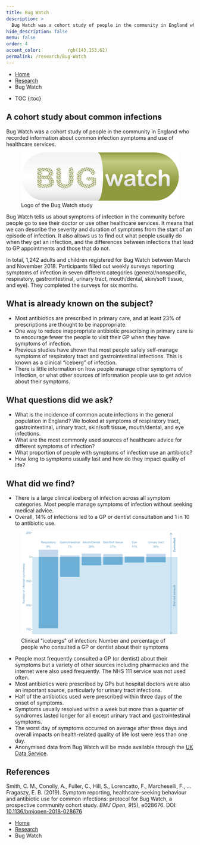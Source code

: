 ```yaml
---
title: Bug Watch
description: >
  Bug Watch was a cohort study of people in the community in England who recorded information about common infection symptoms and use of healthcare services. Using data from Bug Watch, we can learn how often people go to the doctor and take antibiotics for their symptoms.
hide_description: false
menu: false
order: 4
accent_color:          rgb(143,153,62)
permalink: /research/Bug-Watch
---
```



<ul class="breadcrumb">
  <li><a href="/">Home</a></li>
  <li><a href="/research">Research</a></li>
   <li>Bug Watch</li>
</ul> 

* TOC
{:toc}


## A cohort study about common infections
<div class="row">
        <div class="col-sm">
            <p>Bug Watch was a cohort study of people in the community in England who recorded information about common infection symptoms and use of healthcare services.</p>
        </div>
        <div class="col-sm"><figure id="bwlogo" float="right">
            <img src="/assets/icons/logo_Bug_Watch.svg" alt="Logo of the Bug Watch study"/>
            <figcaption>Logo of the Bug Watch study</figcaption>
        </figure>
        </div>
    </div>

<p>Bug Watch tells us about symptoms of infection in the community before people go to see their doctor or use other healthcare services. It means that we can describe the severity and duration of symptoms from the start of an episode of infection. It also allows us to find out what people usually do when they get an infection, and the differences between infections that lead to GP appointments and those that do not.</p>

<p>In total, 1,242 adults and children registered for Bug Watch between March and November 2018. Participants filled out weekly surveys reporting symptoms of infection in seven different categories (general/nonspecific, respiratory, gastrointestinal, urinary tract, mouth/dental, skin/soft tissue, and eye). They completed the surveys for six months.</p>

## What is already known on the subject?

-	Most antibiotics are prescribed in primary care, and at least 23% of prescriptions are thought to be inappropriate.
-	One way to reduce inappropriate antibiotic prescribing in primary care is to encourage fewer the people to visit their GP when they have symptoms of infection.
-	Previous studies have shown that most people safely self-manage symptoms of respiratory tract and gastrointestinal infections. This is known as a clinical “iceberg” of infection. 
-	There is little information on how people manage other symptoms of infection, or what other sources of information people use to get advice about their symptoms.

## What questions did we ask?

-	What is the incidence of common acute infections in the general population in England? We looked at symptoms of respiratory tract, gastrointestinal, urinary tract, skin/soft tissue, mouth/dental, and eye infections. 
-	What are the most commonly used sources of healthcare advice for different symptoms of infection?
-	What proportion of people with symptoms of infection use an antibiotic?
-	How long to symptoms usually last and how do they impact quality of life?

## What did we find?

-	There is a large clinical iceberg of infection across all symptom categories. Most people manage symptoms of infection without seeking medical advice. 
-	Overall, 14% of infections led to a GP or dentist consultation and 1 in 10 to antibiotic use.

<figure id="bwicebergs">
    <img src="/assets/img/infographics/bug_watch_icebergs.svg" class="lead" title="There was a large clinical “iceberg” for all infection types, with most people not consulting a GP or dentist about their symptoms. Although the proportion of people seeking medical attention was highest for urinary tract infections, the largest number was for respiratory tract infections." alt="There was a large clinical “iceberg” for all infection types, with most people not consulting a GP or dentist about their symptoms. Although the proportion of people seeking medical attention was highest for urinary tract infections, the largest number was for respiratory tract infections."/>
    <figcaption>Clinical "icebergs" of infection: Number and percentage of people who consulted a GP or dentist about their symptoms</figcaption>
</figure>

-	People most frequently consulted a GP (or dentist) about their symptoms but a variety of other sources including pharmacies and the internet were also used frequently. The NHS 111 service was not used often. 
-	Most antibiotics were prescribed by GPs but hospital doctors were also an important source, particularly for urinary tract infections.
-	Half of the antibiotics used were prescribed within three days of the onset of symptoms. 
-	Symptoms usually resolved within a week but more than a quarter of syndromes lasted longer for all except urinary tract and gastrointestinal symptoms. 
-	The worst day of symptoms occurred on average after three days and overall impacts on health-related quality of life lost were less than one day.
-	Anonymised data from Bug Watch will be made available through the <a href="https://ukdataservice.ac.uk/">UK Data Service</a>. 



## References

<div class='references'>
<p id="Smith2018">Smith, C. M., Conolly, A., Fuller, C., Hill, S., Lorencatto, F., Marcheselli, F., … Fragaszy, E. B. (2019). Symptom reporting, healthcare-seeking behaviour and antibiotic use for
common infections: protocol for Bug Watch, a prospective community cohort
study. <i>BMJ Open</i>, <i>9</i>(5), e028676. DOI: <a target="_blank" href="https://doi.org/10.1136/bmjopen-2018-028676">10.1136/bmjopen-2018-028676</a></p>
</div>

<ul class="breadcrumb">
  <li><a href="/">Home</a></li>
  <li><a href="/research">Research</a></li>
   <li>Bug Watch</li>
</ul> 
